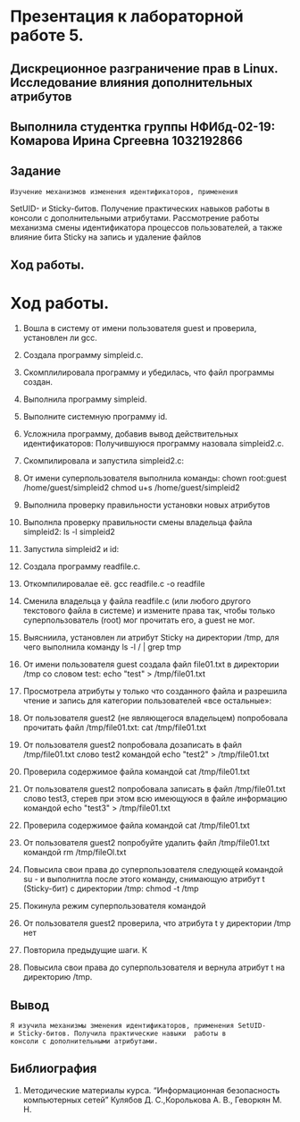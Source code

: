 # Презентация к лабораторной работе 5.
## Дискреционное разграничение прав в Linux. Исследование влияния дополнительных атрибутов

## Выполнила студентка группы НФИбд-02-19: Комарова Ирина Сргеевна 1032192866

## Задание
    Изучение механизмов изменения идентификаторов, применения
SetUID- и Sticky-битов. Получение практических навыков работы в консоли с дополнительными атрибутами. Рассмотрение работы механизма
смены идентификатора процессов пользователей, а также влияние бита
Sticky на запись и удаление файлов

## Ход работы.
# Ход работы.
1. Вошла в систему от имени пользователя guest и проверила, установлен ли gcc.
2. Создала программу simpleid.c.
3. Скомплилировала программу и убедилась, что файл программы создан.
4. Выполнила программу simpleid.
5. Выполните системную программу id.
6. Усложнила программу, добавив вывод действительных идентификаторов:
Получившуюся программу назовала simpleid2.c.
7. Скомпилировала и запустила simpleid2.c:
8. От имени суперпользователя выполнила команды:
chown root:guest /home/guest/simpleid2
chmod u+s /home/guest/simpleid2
9. Выполнила проверку правильности установки новых атрибутов
10. Выполнла проверку правильности смены владельца файла simpleid2:
ls -l simpleid2
11. Запустила simpleid2 и id:
13. Создала программу readfile.c.
14. Откомпилировалае её.
gcc readfile.c -o readfile
15. Сменила владельца у файла readfile.c (или любого другого текстового
файла в системе) и измените права так, чтобы только суперпользователь
(root) мог прочитать его, a guest не мог.

1. Выясниила, установлен ли атрибут Sticky на директории /tmp, для чего
выполнила команду
ls -l / | grep tmp
2. От имени пользователя guest создала файл file01.txt в директории /tmp
со словом test:
echo "test" > /tmp/file01.txt
3. Просмотрела атрибуты у только что созданного файла и разрешила чтение и запись для категории пользователей «все остальные»:
4. От пользователя guest2 (не являющегося владельцем) попробовала прочитать файл /tmp/file01.txt:
cat /tmp/file01.txt
5. От пользователя guest2 попробовала дозаписать в файл
/tmp/file01.txt слово test2 командой
echo "test2" > /tmp/file01.txt
6. Проверила содержимое файла командой
cat /tmp/file01.txt
7. От пользователя guest2 попробовала записать в файл /tmp/file01.txt
слово test3, стерев при этом всю имеющуюся в файле информацию командой
echo "test3" > /tmp/file01.txt
8. Проверила содержимое файла командой
cat /tmp/file01.txt
9. От пользователя guest2 попробуйте удалить файл /tmp/file01.txt командой
rm /tmp/fileOl.txt
10. Повысила свои права до суперпользователя следующей командой
su -
и выполнитла после этого команду, снимающую атрибут t (Sticky-бит) с
директории /tmp:
chmod -t /tmp
11. Покинула режим суперпользователя командой
12. От пользователя guest2 проверила, что атрибута t у директории /tmp
нет
13. Повторила предыдущие шаги. К
14. Повысила свои права до суперпользователя и вернула атрибут t на директорию /tmp.

## Вывод 
    Я изучила механизмы зменения идентификаторов, применения SetUID- 
    и Sticky-битов. Получила практические навыки  работы в 
    консоли с дополнительными атрибутами.

## Библиография
1. Методические материалы курса. “Информационная безопасность компьютерных сетей” Кулябов Д. С.,Королькова А. В., Геворкян М. Н.